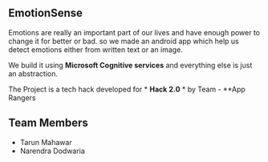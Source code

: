 ## EmotionSense
Emotions are really an important part of our lives and have enough power to change it for better or bad.
so we made an android app which help us detect emotions either from written text or an image.

We build it using **Microsoft Cognitive services** and everything else is just an abstraction.

The Project is a tech hack developed for * __Hack 2.0__ *  by Team - **App Rangers

## Team Members
* Tarun Mahawar
* Narendra Dodwaria
